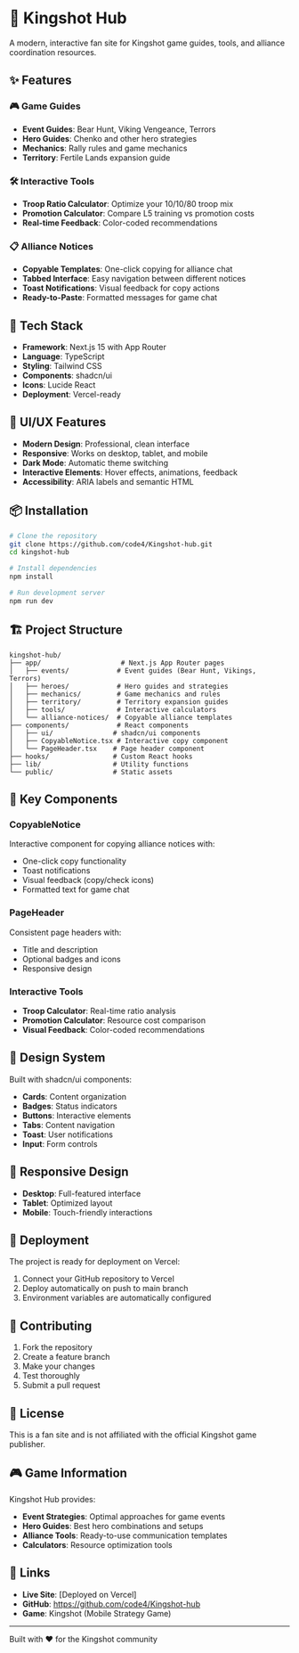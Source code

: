 # 🎯 Kingshot Hub

A modern, interactive fan site for Kingshot game guides, tools, and alliance coordination resources.

## ✨ Features

### 🎮 Game Guides
- **Event Guides**: Bear Hunt, Viking Vengeance, Terrors
- **Hero Guides**: Chenko and other hero strategies
- **Mechanics**: Rally rules and game mechanics
- **Territory**: Fertile Lands expansion guide

### 🛠️ Interactive Tools
- **Troop Ratio Calculator**: Optimize your 10/10/80 troop mix
- **Promotion Calculator**: Compare L5 training vs promotion costs
- **Real-time Feedback**: Color-coded recommendations

### 📋 Alliance Notices
- **Copyable Templates**: One-click copying for alliance chat
- **Tabbed Interface**: Easy navigation between different notices
- **Toast Notifications**: Visual feedback for copy actions
- **Ready-to-Paste**: Formatted messages for game chat

## 🚀 Tech Stack

- **Framework**: Next.js 15 with App Router
- **Language**: TypeScript
- **Styling**: Tailwind CSS
- **Components**: shadcn/ui
- **Icons**: Lucide React
- **Deployment**: Vercel-ready

## 🎨 UI/UX Features

- **Modern Design**: Professional, clean interface
- **Responsive**: Works on desktop, tablet, and mobile
- **Dark Mode**: Automatic theme switching
- **Interactive Elements**: Hover effects, animations, feedback
- **Accessibility**: ARIA labels and semantic HTML

## 📦 Installation

```bash
# Clone the repository
git clone https://github.com/code4/Kingshot-hub.git
cd kingshot-hub

# Install dependencies
npm install

# Run development server
npm run dev
```

## 🏗️ Project Structure

```
kingshot-hub/
├── app/                    # Next.js App Router pages
│   ├── events/            # Event guides (Bear Hunt, Vikings, Terrors)
│   ├── heroes/            # Hero guides and strategies
│   ├── mechanics/         # Game mechanics and rules
│   ├── territory/         # Territory expansion guides
│   ├── tools/             # Interactive calculators
│   └── alliance-notices/  # Copyable alliance templates
├── components/            # React components
│   ├── ui/               # shadcn/ui components
│   ├── CopyableNotice.tsx # Interactive copy component
│   └── PageHeader.tsx    # Page header component
├── hooks/                # Custom React hooks
├── lib/                  # Utility functions
└── public/               # Static assets
```

## 🎯 Key Components

### CopyableNotice
Interactive component for copying alliance notices with:
- One-click copy functionality
- Toast notifications
- Visual feedback (copy/check icons)
- Formatted text for game chat

### PageHeader
Consistent page headers with:
- Title and description
- Optional badges and icons
- Responsive design

### Interactive Tools
- **Troop Calculator**: Real-time ratio analysis
- **Promotion Calculator**: Resource cost comparison
- **Visual Feedback**: Color-coded recommendations

## 🎨 Design System

Built with shadcn/ui components:
- **Cards**: Content organization
- **Badges**: Status indicators
- **Buttons**: Interactive elements
- **Tabs**: Content navigation
- **Toast**: User notifications
- **Input**: Form controls

## 📱 Responsive Design

- **Desktop**: Full-featured interface
- **Tablet**: Optimized layout
- **Mobile**: Touch-friendly interactions

## 🚀 Deployment

The project is ready for deployment on Vercel:

1. Connect your GitHub repository to Vercel
2. Deploy automatically on push to main branch
3. Environment variables are automatically configured

## 🤝 Contributing

1. Fork the repository
2. Create a feature branch
3. Make your changes
4. Test thoroughly
5. Submit a pull request

## 📄 License

This is a fan site and is not affiliated with the official Kingshot game publisher.

## 🎮 Game Information

Kingshot Hub provides:
- **Event Strategies**: Optimal approaches for game events
- **Hero Guides**: Best hero combinations and setups
- **Alliance Tools**: Ready-to-use communication templates
- **Calculators**: Resource optimization tools

## 🔗 Links

- **Live Site**: [Deployed on Vercel]
- **GitHub**: https://github.com/code4/Kingshot-hub
- **Game**: Kingshot (Mobile Strategy Game)

---

Built with ❤️ for the Kingshot community
